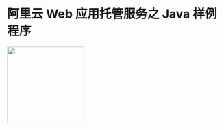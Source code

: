 # 阿里云 Web 应用托管服务之 Java 样例程序

<a href="https://shell.aliyun.com/?action=git_open&git_repo=https://github.com/aliyun/alibabacloud-webplus-demo-java&tutorial=tutorials/startdemo.md" target="_blank">
    <img src="https://img.alicdn.com/tfs/TB1wt1zq9zqK1RjSZFpXXakSXXa-1066-166.png" width="180" />
</a>
